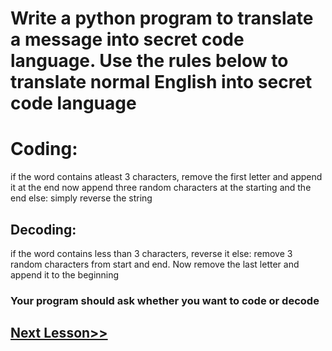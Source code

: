 # Write a python program to translate a message into secret code language. Use the rules below to translate normal English into secret code language

# Coding:
if the word contains atleast 3 characters, remove the first letter and append it at the end
now append three random characters at the starting and the end
else:
simply reverse the string

## Decoding:
if the word contains less than 3 characters, reverse it
else:
remove 3 random characters from start and end. Now remove the last letter and append it to the beginning

### Your program should ask whether you want to code or decode
## [Next Lesson>>](https://github.com/Harshita1303/Python-CodewithHarry/blob/main/41-Day41-Short-Hand-if-else/.tutorial/Tutorial.md)
